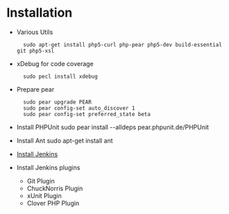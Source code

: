 

# Installation

* Various Utils

		sudo apt-get install php5-curl php-pear php5-dev build-essential git php5-xsl

* xDebug for code coverage

		sudo pecl install xdebug

* Prepare pear

		sudo pear upgrade PEAR
		sudo pear config-set auto_discover 1
		sudo pear config-set preferred_state beta

* Install PHPUnit
		sudo pear install --alldeps pear.phpunit.de/PHPUnit

* Install Ant
		sudo apt-get install ant

* [Install Jenkins](http://jenkins-ci.org/ "Jenkins")


* Install Jenkins plugins
	* Git Plugin
	* ChuckNorris Plugin
	* xUnit Plugin
	* Clover PHP Plugin
